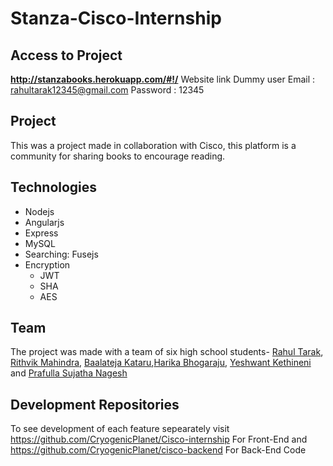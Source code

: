 # Stanza-Cisco-Internship

## Access to Project

**http://stanzabooks.herokuapp.com/#!/** Website link
Dummy user
Email : rahultarak12345@gmail.com
Password : 12345


## Project
This was a project made in collaboration with Cisco, this platform is a community for sharing books to encourage reading.

## Technologies 
- Nodejs
- Angularjs
- Express
- MySQL
- Searching: Fusejs
- Encryption
  - JWT
  - SHA
  - AES


## Team
The project was made with a team of six high school students- [Rahul Tarak]( https://github.com/CryogenicPlanet), [Rithvik Mahindra](https://github.com/Nexus987), [Baalateja Kataru](https://github.com/BK-Modding),[Harika Bhogaraju](https://github.com/HarikaBhogaraju), [Yeshwant Kethineni](https://github.com/YeshYyyK) and [Prafulla Sujatha Nagesh](https://github.com/popxxisjustaflower) 



## Development Repositories

To see development of each feature sepearately visit https://github.com/CryogenicPlanet/Cisco-internship For Front-End and https://github.com/CryogenicPlanet/cisco-backend For Back-End Code
